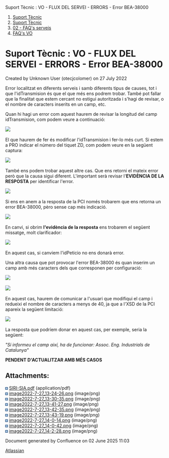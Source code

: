 Suport Tècnic : VO - FLUX DEL SERVEI - ERRORS - Error BEA-38000  

1.  [Suport Tècnic](index.html)
2.  [Suport Tècnic](13893782.html)
3.  [02 - FAQ's serveis](26313393.html)
4.  [FAQ's VO](28705575.html)

Suport Tècnic : VO - FLUX DEL SERVEI - ERRORS - Error BEA-38000
===============================================================

Created by Unknown User (otecjcolomer) on 27 July 2022

Error localitzat en diferents serveis i samb diferents tipus de causes, tot i que l'idTransmision és que el que més ens podrem trobar. També pot fallar que la finalitat que estem cercant no estigui autoritzada i s'hagi de revisar, o el nombre de caracters inserits en un camp, etc.

Quan hi hagi un error com aquest haurem de revisar la longitud del camp idTransmision, com podem veure a continuació:

  

![](attachments/77824040/77824042.png)

  

El que haurem de fer és modificar l'idTransmision i fer-lo més curt. Si estem a PRO indicar el número del tiquet ZD, com podem veure en la següent captura:

![](attachments/77824040/77824043.png)

També ens podem trobar aquest altre cas. Que ens retorni el mateix error però que la causa sigui diferent. L'important serà revisar l'**EVIDÈNCIA DE LA RESPOSTA** per identificar l'error.

![](attachments/77824040/77824044.png)

Si ens en anem a la resposta de la PCI només trobarem que ens retorna un error BEA-38000, pèro sense cap més indicació. 

![](attachments/77824040/77824045.png)

En canvi, si obrim **l'evidència de la resposta** ens trobarem el següent missatge, molt clarificador:

![](attachments/77824040/77824046.png)

En aquest cas, si canviem l'idPeticio no ens donarà error. 

Una altra causa que pot provocar l'error BEA-38000 és quan inserim un camp amb més caracters dels que corresponen per configuració:

![](attachments/77824040/77824047.png)

![](attachments/77824040/77824048.png)

En aquest cas, haurem de comunicar a l'usuari que modifiqui el camp i redueixi el nombre de caracters a menys de 40, ja que a l'XSD de la PCI apareix la següent limitació:

![](attachments/77824040/77824049.png)

La resposta que podríem donar en aquest cas, per exemple, seria la següent:

_"Si informeu el camp així, ha de funcionar: Assoc. Eng. Industrials de Catalunya"_

**PENDENT D'ACTUALITZAR AMB MÉS CASOS**

Attachments:
------------

![](images/icons/bullet_blue.gif) [SIRI-SIA.pdf](attachments/77824040/77824041.pdf) (application/pdf)  
![](images/icons/bullet_blue.gif) [image2022-7-27\_13-24-26.png](attachments/77824040/77824042.png) (image/png)  
![](images/icons/bullet_blue.gif) [image2022-7-27\_13-30-35.png](attachments/77824040/77824043.png) (image/png)  
![](images/icons/bullet_blue.gif) [image2022-7-27\_13-41-27.png](attachments/77824040/77824044.png) (image/png)  
![](images/icons/bullet_blue.gif) [image2022-7-27\_13-42-35.png](attachments/77824040/77824045.png) (image/png)  
![](images/icons/bullet_blue.gif) [image2022-7-27\_13-43-19.png](attachments/77824040/77824046.png) (image/png)  
![](images/icons/bullet_blue.gif) [image2022-7-27\_14-0-14.png](attachments/77824040/77824047.png) (image/png)  
![](images/icons/bullet_blue.gif) [image2022-7-27\_14-0-42.png](attachments/77824040/77824048.png) (image/png)  
![](images/icons/bullet_blue.gif) [image2022-7-27\_14-2-28.png](attachments/77824040/77824049.png) (image/png)  

Document generated by Confluence on 02 June 2025 11:03

[Atlassian](http://www.atlassian.com/)